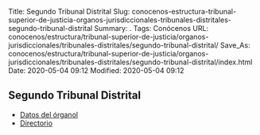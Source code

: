 Title: Segundo Tribunal Distrital
Slug: conocenos-estructura-tribunal-superior-de-justicia-organos-jurisdiccionales-tribunales-distritales-segundo-tribunal-distrital
Summary: .
Tags: Conócenos
URL: conocenos/estructura/tribunal-superior-de-justicia/organos-jurisdiccionales/tribunales-distritales/segundo-tribunal-distrital/
Save_As: conocenos/estructura/tribunal-superior-de-justicia/organos-jurisdiccionales/tribunales-distritales/segundo-tribunal-distrital/index.html
Date: 2020-05-04 09:12
Modified: 2020-05-04 09:12


## Segundo Tribunal Distrital


* [Datos del órganol](datos-del-órgano/)
* [Directorio](directorio/)



